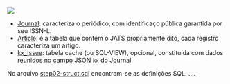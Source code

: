 ![](https://yuml.me/18cf2f1a)

* [Journal](https://jats.nlm.nih.gov/publishing/tag-library/1.1/element/journal-meta.html): caracteriza o periódico, com identificaço pública garantida por seu ISSN-L.
* [Article](https://jats.nlm.nih.gov/publishing/tag-library/1.1/element/article.html): é a tabela que contém o JATS propriamente dito, cada registro caracteriza um artigo.
* [kx_Issue](https://jats.nlm.nih.gov/publishing/tag-library/1.1/element/issue.html): tabela cache (ou SQL-VIEW), opcional, constituída com dados reunidos no campo JSON `kx` do Journal.

No arquivo [step02-struct.sql](step02-struct.sql) encontram-se as definições SQL.
....

